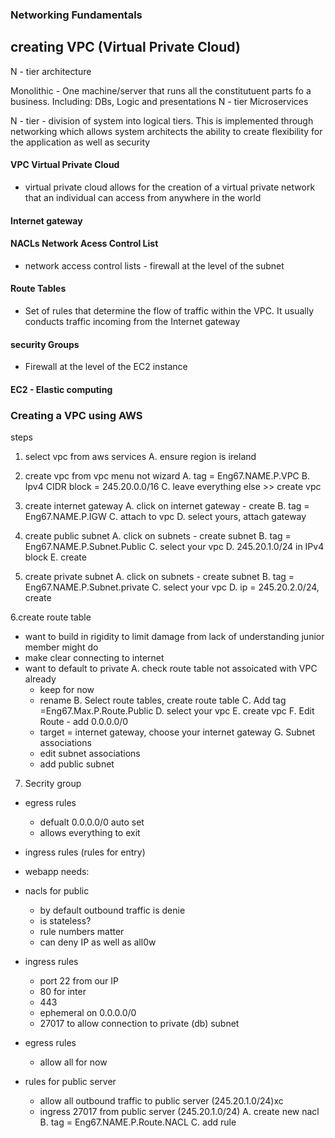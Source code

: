 ### Networking Fundamentals

## creating VPC (Virtual Private Cloud)

N - tier architecture

Monolithic  - One machine/server that runs all the constitutuent parts fo a business. Including: DBs, Logic and presentations
N - tier
Microservices


N - tier - division of system into logical tiers.
This is implemented through networking which allows system architects the ability to create flexibility for the application as well as security

#### VPC Virtual Private Cloud
-  virtual private cloud allows for the creation of a virtual private network that an individual can access from anywhere in the world

#### Internet gateway

#### NACLs Network Acess Control List
- network access control lists - firewall at the level of the subnet

#### Route Tables
- Set of rules that determine the flow of traffic within the VPC. It usually conducts traffic incoming from the Internet gateway

#### security Groups
- Firewall at the level of the EC2 instance

#### EC2 - Elastic computing

### Creating a VPC using AWS

steps
1. select vpc from aws services
A. ensure region is ireland

2. create vpc from vpc menu not wizard
A. tag = Eng67.NAME.P.VPC
B. Ipv4 CIDR block = 245.20.0.0/16
C. leave everything else >> create vpc

3. create internet gateway
A. click on internet gateway - create
B. tag = Eng67.NAME.P.IGW
C. attach to vpc
D. select yours, attach gateway

4. create public subnet
A. click on subnets - create subnet
B. tag = Eng67.NAME.P.Subnet.Public
C. select your vpc
D. 245.20.1.0/24 in IPv4 block
E. create

5. create private subnet
A. click on subnets - create subnet
B. tag = Eng67.NAME.P.Subnet.private
C. select your vpc
D. ip = 245.20.2.0/24, create

6.create route table
- want to build in rigidity to limit damage from lack of understanding junior member might do
- make clear connecting to internet
- want to default to private
A. check route table not assoicated with VPC already
	- keep for now
	- rename
B. Select route tables, create route table
C. Add tag =Eng67.Max.P.Route.Public
D. select your vpc
E. create vpc
F. Edit Route - add 0.0.0.0/0
	- target = internet gateway, choose your internet gateway
G. Subnet associations
	- edit subnet associations
	- add public subnet

7. Secrity group
- egress rules
	- defualt 0.0.0.0/0 auto set
	- allows everything to exit
- ingress rules (rules for entry)
- webapp needs:

- nacls for public
	- by default outbound traffic is denie
	- is stateless?
	- rule numbers matter
	- can deny IP as well as all0w
- ingress rules
	- port 22 from our IP
	- 80 for inter
	- 443
	- ephemeral on 0.0.0.0/0
	- 27017 to allow connection to private (db) subnet
- egress rules
	- allow all for now
- rules for public server
	- allow all outbound traffic to public server (245.20.1.0/24)xc
	- ingress 27017 from public server (245.20.1.0/24)
A. create new nacl
B. tag = Eng67.NAME.P.Route.NACL
C. add rule
